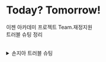 # Today? Tomorrow!
이젠 아카데미 프로젝트 Team.재정지원  
트러블 슈팅 정리

<br>

<details>
<summary>손지아 트러블 슈팅</summary>
<p>

### BkBoardService 유닛 테스트 진행 도중 문제 발생

![img.png](img/img.png)  
게시글 업데이트 메서드에 대해 테스트 코드를 작성하고 있었다.  
성공 케이스에서는 문제가 없었는데, 실패 케이스를 작성하던 중 when 부분의 값이 null로 반환되는 것을 확인할 수 있었다.  
테스트 코드 전문은 아래와 같다.  

![img.png](img/img_1.png)  
![img.png](img/img_2.png)

디버깅을 해보니 서비스단에서 customExceptionHandler 의존성 주입이 되어 있지 않은 것이 확인되었다.  
서비스단에는 이미 @RequiredArgsConstructor 어노테이션이,  
CustomExceptionHandler 클래스에는 @Component 어노테이션이 있는 상태였다.  
실행 클래스에 @ComponentScan(basePackages = "com.ezen.jjjw.exception")를 붙여 다시 의존성을 주입해주었다.  

![img.png](img/img_3.png)  
이후 테스트 코드를 재실행해봤으나...  
여전히 when 부분 responseEntity 값이 null로 뜨는 상황.  
customExceptionHandler에 아예 진입을 못하고 있기도 하고, 생각해보니 그 내부에서 뭔가 비교를 한다던지 검증을 하지 않는 코드였기 때문에 customExceptionHandler를 거치지 않고 바로 ResponseEntity.ok()를 리턴하도록 코드를 수정했다.

![img.png](img/img_4.png)  
그 이후 테스트 결과는?

![img.png](img/img_5.png)  
테스트 통과.  
왜 customExceptionHandler에 진입하지 못했던 건지, 어떻게 하면 진입하도록 할 수 있을지에 대해서는 추후 더 알아봐야겠다.

---

### CustomExceptionHandler 의존성 주입 문제

<strong>문제 상황</strong> :  
CustomExceptionHandler 의존성 주입이 안 되고 있어서 그 안에 있는 메서드에 진입하지를 못한다.

<strong>시도해본 해결법</strong> :  
1. 애플리케이션 클래스에 @ComponentScan 어노테이션 적용해보기
<br /> > 권한이 필요하지 않은 경로(회원가입, 로그인 등) 요청에서 401 Unauthorized 에러 발생. 어노테이션 붙이기 전에는 없던 에러이다.  
<br /> >> 시큐리티 설정한 부분에 권한 관련한 코드(authenticationEntryPointException)에서 걸리는 것으로 추정. 그런데 어노테이션을 붙이자마자 이렇게 되는 이유가 뭐지?

</p>
</details>
